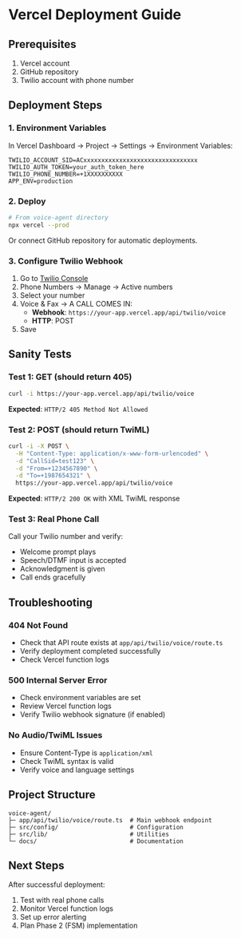 # Vercel Deployment Guide

## Prerequisites

1. Vercel account
2. GitHub repository
3. Twilio account with phone number

## Deployment Steps

### 1. Environment Variables

In Vercel Dashboard → Project → Settings → Environment Variables:

```
TWILIO_ACCOUNT_SID=ACxxxxxxxxxxxxxxxxxxxxxxxxxxxxxxxx
TWILIO_AUTH_TOKEN=your_auth_token_here
TWILIO_PHONE_NUMBER=+1XXXXXXXXXX
APP_ENV=production
```

### 2. Deploy

```bash
# From voice-agent directory
npx vercel --prod
```

Or connect GitHub repository for automatic deployments.

### 3. Configure Twilio Webhook

1. Go to [Twilio Console](https://console.twilio.com/)
2. Phone Numbers → Manage → Active numbers
3. Select your number
4. Voice & Fax → A CALL COMES IN:
   - **Webhook**: `https://your-app.vercel.app/api/twilio/voice`
   - **HTTP**: POST
5. Save

## Sanity Tests

### Test 1: GET (should return 405)
```bash
curl -i https://your-app.vercel.app/api/twilio/voice
```
**Expected**: `HTTP/2 405 Method Not Allowed`

### Test 2: POST (should return TwiML)
```bash
curl -i -X POST \
  -H "Content-Type: application/x-www-form-urlencoded" \
  -d "CallSid=test123" \
  -d "From=+1234567890" \
  -d "To=+1987654321" \
  https://your-app.vercel.app/api/twilio/voice
```
**Expected**: `HTTP/2 200 OK` with XML TwiML response

### Test 3: Real Phone Call
Call your Twilio number and verify:
- Welcome prompt plays
- Speech/DTMF input is accepted
- Acknowledgment is given
- Call ends gracefully

## Troubleshooting

### 404 Not Found
- Check that API route exists at `app/api/twilio/voice/route.ts`
- Verify deployment completed successfully
- Check Vercel function logs

### 500 Internal Server Error
- Check environment variables are set
- Review Vercel function logs
- Verify Twilio webhook signature (if enabled)

### No Audio/TwiML Issues
- Ensure Content-Type is `application/xml`
- Check TwiML syntax is valid
- Verify voice and language settings

## Project Structure

```
voice-agent/
├─ app/api/twilio/voice/route.ts  # Main webhook endpoint
├─ src/config/                    # Configuration
├─ src/lib/                       # Utilities
└─ docs/                          # Documentation
```

## Next Steps

After successful deployment:
1. Test with real phone calls
2. Monitor Vercel function logs
3. Set up error alerting
4. Plan Phase 2 (FSM) implementation
